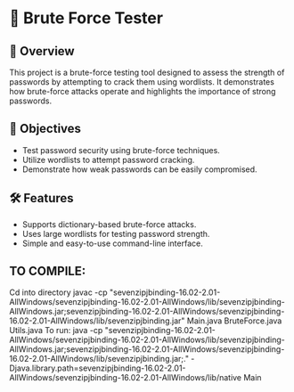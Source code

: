 # 🔐 Brute Force Tester

## 📌 Overview
This project is a brute-force testing tool designed to assess the strength of passwords by attempting to crack them using wordlists. It demonstrates how brute-force attacks operate and highlights the importance of strong passwords.

## 🎯 Objectives
- Test password security using brute-force techniques.
- Utilize wordlists to attempt password cracking.
- Demonstrate how weak passwords can be easily compromised.

## 🛠 Features
- Supports dictionary-based brute-force attacks.
- Uses large wordlists for testing password strength.
- Simple and easy-to-use command-line interface.

## TO COMPILE:
Cd into directory
javac -cp "sevenzipjbinding-16.02-2.01-AllWindows/sevenzipjbinding-16.02-2.01-AllWindows/lib/sevenzipjbinding-AllWindows.jar;sevenzipjbinding-16.02-2.01-AllWindows/sevenzipjbinding-16.02-2.01-AllWindows/lib/sevenzipjbinding.jar" Main.java BruteForce.java Utils.java
To run:
java -cp "sevenzipjbinding-16.02-2.01-AllWindows/sevenzipjbinding-16.02-2.01-AllWindows/lib/sevenzipjbinding-AllWindows.jar;sevenzipjbinding-16.02-2.01-AllWindows/sevenzipjbinding-16.02-2.01-AllWindows/lib/sevenzipjbinding.jar;." -Djava.library.path=sevenzipjbinding-16.02-2.01-AllWindows/sevenzipjbinding-16.02-2.01-AllWindows/lib/native Main
